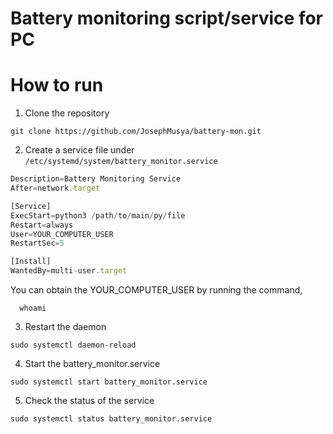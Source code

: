 # Battery monitoring script/service for PC

# How to run

1. Clone the repository

```
git clone https://github.com/JosephMusya/battery-mon.git
```

2. Create a service file under `/etc/systemd/system/battery_monitor.service`

```jsx
Description=Battery Monitoring Service
After=network.target

[Service]
ExecStart=python3 /path/to/main/py/file
Restart=always
User=YOUR_COMPUTER_USER
RestartSec=5

[Install]
WantedBy=multi-user.target
```
  You can obtain the YOUR_COMPUTER_USER by running the command,
  ```
    whoami
  ```

3. Restart the daemon

```
sudo systemctl daemon-reload
```

4. Start the battery_monitor.service

```
sudo systemctl start battery_monitor.service
```

5. Check the status of the service

```
sudo systemctl status battery_monitor.service
```
